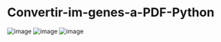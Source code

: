 # Convertir-im-genes-a-PDF-Python
![image](https://user-images.githubusercontent.com/110105324/214307962-402025b2-b89f-4e67-a98c-b817f9ecd1ab.png)
![image](https://user-images.githubusercontent.com/110105324/214308108-c9048307-1e5d-487e-a7ba-232cee746cac.png)
![image](https://user-images.githubusercontent.com/110105324/214308177-a30c8a57-4306-4c59-929b-efbea904c6a1.png)
